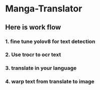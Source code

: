 # Manga-Translator

## Here is work flow

### 1. fine tune yolov8 for text detection
### 2. Use trocr to ocr text
### 3. translate in your language
### 4. warp text from translate to image
